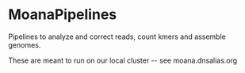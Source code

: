 MoanaPipelines
==============

Pipelines to analyze and correct reads, count kmers and assemble genomes.

These are meant to run on our local cluster -- see moana.dnsalias.org
